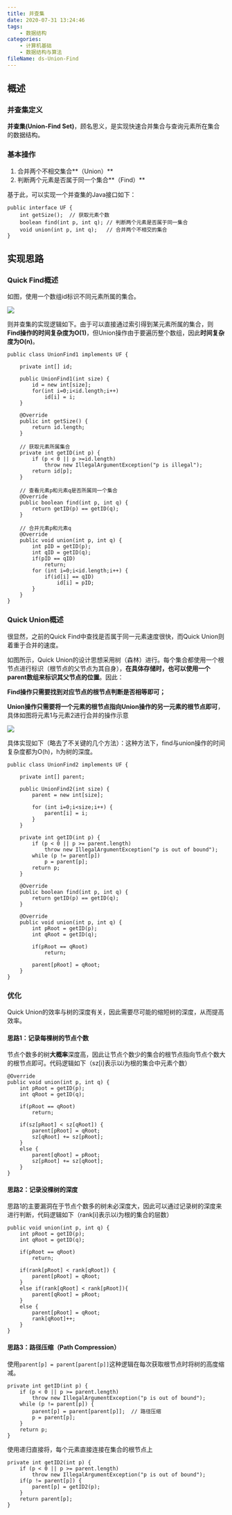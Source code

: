 ```yaml
---
title: 并查集
date: 2020-07-31 13:24:46
tags:
	- 数据结构
categories:
	- 计算机基础
	- 数据结构与算法
fileName: ds-Union-Find
---
```


## 概述

### 并查集定义

**并查集(Union-Find Set)**，顾名思义，是实现快速合并集合与查询元素所在集合的数据结构。

### 基本操作

1. 合并两个不相交集合**（Union）**
2. 判断两个元素是否属于同一个集合**（Find）**

基于此，可以实现一个并查集的Java接口如下：

```
public interface UF {
    int getSize();  // 获取元素个数
    boolean find(int p, int q); // 判断两个元素是否属于同一集合
    void union(int p, int q);   // 合并两个不相交的集合
}
```



## 实现思路

### Quick Find概述

如图，使用一个数组id标识不同元素所属的集合。

![](http://cdn.ziyedy.top/image/%E8%AE%A1%E7%AE%97%E6%9C%BA%E5%9F%BA%E7%A1%80/%E6%95%B0%E6%8D%AE%E7%BB%93%E6%9E%84/%E5%B9%B6%E6%9F%A5%E9%9B%86/quickfind.jpg)

则并查集的实现逻辑如下。由于可以直接通过索引得到某元素所属的集合，则**Find操作的时间复杂度为O(1)**，但Union操作由于要遍历整个数组，因此**时间复杂度为O(n)**。

```
public class UnionFind1 implements UF {

    private int[] id;

    public UnionFind1(int size) {
        id = new int[size];
        for(int i=0;i<id.length;i++)
            id[i] = i;
    }

    @Override
    public int getSize() {
        return id.length;
    }

    // 获取元素所属集合
    private int getID(int p) {
        if (p < 0 || p >=id.length)
            throw new IllegalArgumentException("p is illegal");
        return id[p];
    }

    // 查看元素p和元素q是否所属同一个集合
    @Override
    public boolean find(int p, int q) {
        return getID(p) == getID(q);
    }

    // 合并元素p和元素q
    @Override
    public void union(int p, int q) {
        int pID = getID(p);
        int qID = getID(q);
        if(pID == qID)
            return;
        for (int i=0;i<id.length;i++) {
            if(id[i] == qID)
                id[i] = pID;
        }
    }
}
```

### Quick Union概述

很显然，之前的Quick Find中查找是否属于同一元素速度很快，而Quick Union则着重于合并的速度。

如图所示，Quick Union的设计思想采用树（森林）进行。每个集合都使用一个根节点进行标识（根节点的父节点为其自身），**在具体存储时，也可以使用一个parent数组来标识其父节点的位置**。因此：

**Find操作只需要找到对应节点的根节点判断是否相等即可；**

**Union操作只需要将一个元素的根节点指向Union操作的另一元素的根节点即可**，具体如图将元素1与元素2进行合并的操作示意

![](http://cdn.ziyedy.top/image/%E8%AE%A1%E7%AE%97%E6%9C%BA%E5%9F%BA%E7%A1%80/%E6%95%B0%E6%8D%AE%E7%BB%93%E6%9E%84/%E5%B9%B6%E6%9F%A5%E9%9B%86/quickunion.jpg)

具体实现如下（略去了不关键的几个方法）：这种方法下，find与union操作的时间复杂度都为O(h)，h为树的深度。

```
public class UnionFind2 implements UF {

    private int[] parent;

    public UnionFind2(int size) {
        parent = new int[size];

        for (int i=0;i<size;i++) {
            parent[i] = i;
        }
    }

    private int getID(int p) {
        if (p < 0 || p >= parent.length)
            throw new IllegalArgumentException("p is out of bound");
        while (p != parent[p])
            p = parent[p];
        return p;
    }

    @Override
    public boolean find(int p, int q) {
        return getID(p) == getID(q);
    }

    @Override
    public void union(int p, int q) {
        int pRoot = getID(p);
        int qRoot = getID(q);

        if(pRoot == qRoot)
            return;

        parent[pRoot] = qRoot;
    }
}
```

### 优化

Quick Union的效率与树的深度有关，因此需要尽可能的缩短树的深度，从而提高效率。

#### 思路1：记录每棵树的节点个数

节点个数多的树**大概率**深度高，因此让节点个数少的集合的根节点指向节点个数大的根节点即可。代码逻辑如下（sz[i]表示以i为根的集合中元素个数）

```
@Override
public void union(int p, int q) {
    int pRoot = getID(p);
    int qRoot = getID(q);

    if(pRoot == qRoot)
        return;

    if(sz[pRoot] < sz[qRoot]) {
        parent[pRoot] = qRoot;
        sz[qRoot] += sz[pRoot];
    }
    else {
        parent[qRoot] = pRoot;
        sz[pRoot] += sz[qRoot];
    }
}
```

#### 思路2：记录没棵树的深度

思路1的主要漏洞在于节点个数多的树未必深度大，因此可以通过记录树的深度来进行判断，代码逻辑如下（rank[i]表示以i为根的集合的层数）

```
public void union(int p, int q) {
    int pRoot = getID(p);
    int qRoot = getID(q);

    if(pRoot == qRoot)
        return;

    if(rank[pRoot] < rank[qRoot]) {
        parent[pRoot] = qRoot;
    }
    else if(rank[qRoot] < rank[pRoot]){
        parent[qRoot] = pRoot;
    }
    else {
        parent[pRoot] = qRoot;
        rank[qRoot]++;
    }
}
```

#### 思路3：路径压缩（Path Compression）

使用`parent[p] = parent[parent[p]]`这种逻辑在每次获取根节点时将树的高度缩减。

```
private int getID(int p) {
    if (p < 0 || p >= parent.length)
        throw new IllegalArgumentException("p is out of bound");
    while (p != parent[p]) {
        parent[p] = parent[parent[p]];  // 路径压缩
        p = parent[p];
    }
    return p;
}
```

使用递归直接将，每个元素直接连接在集合的根节点上

```
private int getID2(int p) {
    if (p < 0 || p >= parent.length)
        throw new IllegalArgumentException("p is out of bound");
    if(p != parent[p]) {
        parent[p] = getID2(p);
    }
    return parent[p];
}
```
